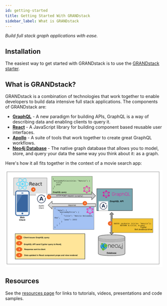 ```yaml
---
id: getting-started
title: Getting Started With GRANDstack
sidebar_label: What is GRANDstack
---
```


_Build full stack graph applications with ease._

## Installation

The easiest way to get started with GRANDstack is to use the [GRANDstack starter](getting-started-grand-stack-starter.md).

## What is GRANDstack?

GRANDstack is a combination of technologies that work together to enable developers to build data intensive full stack applications. The components of GRANDstack are:

- [**GraphQL**](https://graphql.org/) - A new paradigm for building APIs, GraphQL is a way of describing data and enabling clients to query it.
- [**React**](https://reactjs.org/) - A JavaScript library for building component based reusable user interfaces.
- [**Apollo**](https://www.apollographql.com/) - A suite of tools that work together to create great GraphQL workflows.
- [**Neo4j Database**](https://neo4j.com/developer/) - The native graph database that allows you to model, store, and query your data the same way you think about it: as a graph.

Here's how it all fits together in the context of a movie search app:

![GRANDstack architecture](/docs/assets/img/grandstack_architecture.png)

## Resources

See the [resources page](links.md) for links to tutorials, videos, presentations and code samples.
